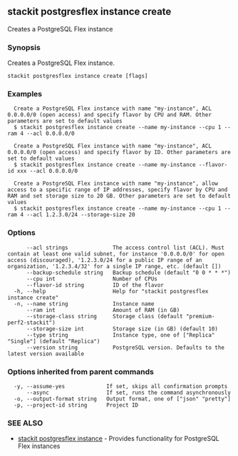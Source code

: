 ## stackit postgresflex instance create

Creates a PostgreSQL Flex instance

### Synopsis

Creates a PostgreSQL Flex instance.

```
stackit postgresflex instance create [flags]
```

### Examples

```
  Create a PostgreSQL Flex instance with name "my-instance", ACL 0.0.0.0/0 (open access) and specify flavor by CPU and RAM. Other parameters are set to default values
  $ stackit postgresflex instance create --name my-instance --cpu 1 --ram 4 --acl 0.0.0.0/0

  Create a PostgreSQL Flex instance with name "my-instance", ACL 0.0.0.0/0 (open access) and specify flavor by ID. Other parameters are set to default values
  $ stackit postgresflex instance create --name my-instance --flavor-id xxx --acl 0.0.0.0/0

  Create a PostgreSQL Flex instance with name "my-instance", allow access to a specific range of IP addresses, specify flavor by CPU and RAM and set storage size to 20 GB. Other parameters are set to default values
  $ stackit postgresflex instance create --name my-instance --cpu 1 --ram 4 --acl 1.2.3.0/24 --storage-size 20
```

### Options

```
      --acl strings              The access control list (ACL). Must contain at least one valid subnet, for instance '0.0.0.0/0' for open access (discouraged), '1.2.3.0/24 for a public IP range of an organization, '1.2.3.4/32' for a single IP range, etc. (default [])
      --backup-schedule string   Backup schedule (default "0 0 * * *")
      --cpu int                  Number of CPUs
      --flavor-id string         ID of the flavor
  -h, --help                     Help for "stackit postgresflex instance create"
  -n, --name string              Instance name
      --ram int                  Amount of RAM (in GB)
      --storage-class string     Storage class (default "premium-perf2-stackit")
      --storage-size int         Storage size (in GB) (default 10)
      --type string              Instance type, one of ["Replica" "Single"] (default "Replica")
      --version string           PostgreSQL version. Defaults to the latest version available
```

### Options inherited from parent commands

```
  -y, --assume-yes             If set, skips all confirmation prompts
      --async                  If set, runs the command asynchronously
  -o, --output-format string   Output format, one of ["json" "pretty"]
  -p, --project-id string      Project ID
```

### SEE ALSO

* [stackit postgresflex instance](./stackit_postgresflex_instance.md)	 - Provides functionality for PostgreSQL Flex instances

